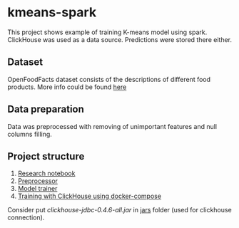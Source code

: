 # kmeans-spark

This project shows example of training K-means model using spark. ClickHouse was used as a data source. Predictions were stored there either.

## Dataset

OpenFoodFacts dataset consists of the descriptions of different food products. More info could be found [here](https://world.openfoodfacts.org/data)

## Data preparation

Data was preprocessed with removing of unimportant features and null columns filling.

## Project structure

1. [Research notebook](notebooks/)
2. [Preprocessor](src/preprocessing/)
3. [Model trainer](src/model.py)
4. [Training with ClickHouse using docker-compose](docker-compose.yml)


Consider put *clickhouse-jdbc-0.4.6-all.jar* in [jars](jars) folder (used for clickhouse connection).
